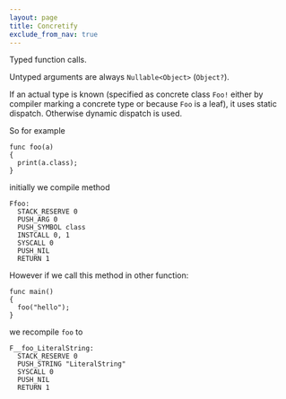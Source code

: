 ```yaml
---
layout: page
title: Concretify
exclude_from_nav: true
---
```


Typed function calls.

Untyped arguments are always `Nullable<Object>` (`Object?`).

If an actual type is known (specified as concrete class `Foo!` either by compiler marking a concrete type or because `Foo` is a leaf), it uses static dispatch. Otherwise dynamic dispatch is used.

So for example

```
func foo(a)
{
  print(a.class);
}
```

initially we compile method

```
Ffoo:
  STACK_RESERVE 0
  PUSH_ARG 0
  PUSH_SYMBOL class
  INSTCALL 0, 1
  SYSCALL 0
  PUSH_NIL 
  RETURN 1
```

However if we call this method in other function:

```
func main()
{
  foo("hello");
}
```

we recompile `foo` to

```
F__foo_LiteralString:
  STACK_RESERVE 0
  PUSH_STRING "LiteralString"
  SYSCALL 0
  PUSH_NIL 
  RETURN 1
```
